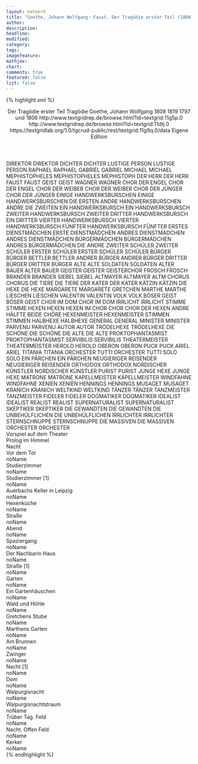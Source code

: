 ```yaml
---
layout: network
title: "Goethe, Johann Wolfgang: Faust. Der Tragödie erster Teil (1808)"
author:
description:
headline:
modified:
category:
tags:
imagefeature: 
mathjax: 
chart: 
comments: true
featured: false
list: false
---
```

{% highlight xml %}
<?xml-model href="https://raw.githubusercontent.com/DLiNa/project/master/rules/lina.rnc"?><?xml-model href="https://raw.githubusercontent.com/DLiNa/project/master/rules/lina.sch"?>
<play xmlns="http://lina.digital">
  <header>
    <title>Faust. Der Tragödie erster Teil</title>
    <subtitle>Der Tragödie erster Teil</subtitle>
    <genretitle>Tragödie</genretitle>
    <author>Goethe, Johann Wolfgang</author>
    <date type="print" when="1808">1808</date>
    <date type="premiere" when="1819">1819</date>
    <date type="written" when="1806">1797 und 1806</date>
    <source n="1">http://www.textgridrep.de/browse.html?id=textgrid:11g5p.0 http://www.textgridrep.de/browse.html?id=textgrid:11dtj.0 https://textgridlab.org/1.0/tgcrud-public/rest/textgrid:11g9q.0/data</source>
    <source n="2">Eigene Edition</source>
  </header>
  <personae>
    <character>
      <name>DIREKTOR</name>
      <alias xml:id="direktor">
        <name>DIREKTOR</name>
      </alias>
    </character>
    <character>
      <name>DICHTER</name>
      <alias xml:id="dichter">
        <name>DICHTER</name>
      </alias>
    </character>
    <character>
      <name>LUSTIGE PERSON</name>
      <alias xml:id="lustige_person">
        <name>LUSTIGE PERSON</name>
      </alias>
    </character>
    <character>
      <name>RAPHAEL</name>
      <alias xml:id="raphael">
        <name>RAPHAEL</name>
      </alias>
    </character>
    <character>
      <name>GABRIEL</name>
      <alias xml:id="gabriel">
        <name>GABRIEL</name>
      </alias>
    </character>
    <character>
      <name>MICHAEL</name>
      <alias xml:id="michael">
        <name>MICHAEL</name>
      </alias>
    </character>
    <character>
      <name>MEPHISTOPHELES</name>
      <alias xml:id="mephistopheles">
        <name>MEPHISTOPHELES</name>
      </alias>
      <alias xml:id="mephistoph">
        <name>MEPHISTOPH</name>
      </alias>
    </character>
    <character>
      <name>DER HERR</name>
      <alias xml:id="der_herr">
        <name>DER HERR</name>
      </alias>
    </character>
    <character>
      <name>FAUST</name>
      <alias xml:id="faust">
        <name>FAUST</name>
      </alias>
    </character>
    <character>
      <name>GEIST</name>
      <alias xml:id="geist">
        <name>GEIST</name>
      </alias>
    </character>
    <character>
      <name>WAGNER</name>
      <alias xml:id="wagner">
        <name>WAGNER</name>
      </alias>
    </character>
    <character>
      <name>CHOR DER ENGEL</name>
      <alias xml:id="chor_der_engel">
        <name>CHOR DER ENGEL</name>
      </alias>
    </character>
    <character>
      <name>CHOR DER WEIBER</name>
      <alias xml:id="chor_der_weiber">
        <name>CHOR DER WEIBER</name>
      </alias>
    </character>
    <character>
      <name>CHOR DER JÜNGER</name>
      <alias xml:id="chor_der_jünger">
        <name>CHOR DER JÜNGER</name>
      </alias>
    </character>
    <character>
      <name>EINIGE HANDWERKSBURSCHEN</name>
      <alias xml:id="einige_handwerksburschen">
        <name>EINIGE HANDWERKSBURSCHEN</name>
      </alias>
      <alias xml:id="die_ersten">
        <name>DIE ERSTEN</name>
      </alias>
    </character>
    <character>
      <name>ANDRE HANDWERKSBURSCHEN</name>
      <alias xml:id="andre">
        <name>ANDRE</name>
      </alias>
      <alias xml:id="die_zweiten">
        <name>DIE ZWEITEN</name>
      </alias>
    </character>
    <character>
      <name>EIN HANDWERKSBURSCH</name>
      <alias xml:id="ein_handwerksbursch">
        <name>EIN HANDWERKSBURSCH</name>
      </alias>
    </character>
    <character>
      <name>ZWEITER HANDWERKSBURSCH</name>
      <alias xml:id="zweiter">
        <name>ZWEITER</name>
      </alias>
    </character>
    <character>
      <name>DRITTER HANDWERKSBURSCH</name>
      <alias xml:id="ein_dritter">
        <name>EIN DRITTER</name>
      </alias>
    </character>
    <character>
      <name>VIERTER HANDWERKSBURSCH</name>
      <alias xml:id="vierter">
        <name>VIERTER HANDWERKSBURSCH</name>
      </alias>
    </character>
    <character>
      <name>FÜNFTER HANDWERKSBURSCH</name>
      <alias xml:id="fünfter">
        <name>FÜNFTER</name>
      </alias>
    </character>
    <character>
      <name>ERSTES DIENSTMÄDCHEN</name>
      <alias xml:id="erste">
        <name>ERSTE</name>
      </alias>
      <alias xml:id="dienstmädchen">
        <name>DIENSTMÄDCHEN</name>
      </alias>
    </character>
    <character>
      <name>ANDRES DIENSTMÄDCHEN</name>
      <alias xml:id="andres_dienstmädchen">
        <name>ANDRES DIENSTMÄDCHEN</name>
      </alias>
    </character>
    <character>
      <name>BÜRGERMÄDCHEN</name>
      <alias xml:id="bürgermädchen">
        <name>BÜRGERMÄDCHEN</name>
      </alias>
    </character>
    <character>
      <name>ANDRES BÜRGERMÄDCHEN</name>
      <alias xml:id="die_andre">
        <name>DIE ANDRE</name>
      </alias>
    </character>
    <character>
      <name>ZWEITER SCHÜLER</name>
      <alias xml:id="zweiter_schüler">
        <name>ZWEITER SCHÜLER</name>
      </alias>
    </character>
    <character>
      <name>ERSTER SCHÜLER</name>
      <alias xml:id="erster_schüler">
        <name>ERSTER SCHÜLER</name>
      </alias>
      <alias xml:id="schüler">
        <name>SCHÜLER</name>
      </alias>
    </character>
    <character>
      <name>BÜRGER</name>
      <alias xml:id="bürger">
        <name>BÜRGER</name>
      </alias>
    </character>
    <character>
      <name>BETTLER</name>
      <alias xml:id="bettler">
        <name>BETTLER</name>
      </alias>
    </character>
    <character>
      <name>ANDRER BÜRGER</name>
      <alias xml:id="andrer_bürger">
        <name>ANDRER BÜRGER</name>
      </alias>
    </character>
    <character>
      <name>DRITTER BÜRGER</name>
      <alias xml:id="dritter_bürger">
        <name>DRITTER BÜRGER</name>
      </alias>
    </character>
    <character>
      <name>ALTE</name>
      <alias xml:id="alte">
        <name>ALTE</name>
      </alias>
    </character>
    <character>
      <name>SOLDATEN</name>
      <alias xml:id="soldaten">
        <name>SOLDATEN</name>
      </alias>
    </character>
    <character>
      <name>ALTER BAUER</name>
      <alias xml:id="alter_bauer">
        <name>ALTER BAUER</name>
      </alias>
    </character>
    <character>
      <name>GEISTER</name>
      <alias xml:id="geister">
        <name>GEISTER</name>
      </alias>
      <alias xml:id="geisterchor">
        <name>GEISTERCHOR</name>
      </alias>
    </character>
    <character>
      <name>FROSCH</name>
      <alias xml:id="frosch">
        <name>FROSCH</name>
      </alias>
    </character>
    <character>
      <name>BRANDER</name>
      <alias xml:id="brander">
        <name>BRANDER</name>
      </alias>
    </character>
    <character>
      <name>SIEBEL</name>
      <alias xml:id="siebel">
        <name>SIEBEL</name>
      </alias>
    </character>
    <character>
      <name>ALTMAYER</name>
      <alias xml:id="altmayer">
        <name>ALTMAYER</name>
      </alias>
      <alias xml:id="altm">
        <name>ALTM</name>
      </alias>
    </character>
    <character>
      <name>CHORUS</name>
      <alias xml:id="chorus">
        <name>CHORUS</name>
      </alias>
    </character>
    <character>
      <name>DIE TIERE</name>
      <alias xml:id="die_tiere">
        <name>DIE TIERE</name>
      </alias>
    </character>
    <character>
      <name>DER KATER</name>
      <alias xml:id="der_kater">
        <name>DER KATER</name>
      </alias>
    </character>
    <character>
      <name>KÄTZIN</name>
      <alias xml:id="kätzin">
        <name>KÄTZIN</name>
      </alias>
    </character>
    <character>
      <name>DIE HEXE</name>
      <alias xml:id="die_hexe">
        <name>DIE HEXE</name>
      </alias>
    </character>
    <character>
      <name>MARGARETE</name>
      <alias xml:id="margarete">
        <name>MARGARETE</name>
      </alias>
      <alias xml:id="gretchen">
        <name>GRETCHEN</name>
      </alias>
    </character>
    <character>
      <name>MARTHE</name>
      <alias xml:id="marthe">
        <name>MARTHE</name>
      </alias>
    </character>
    <character>
      <name>LIESCHEN</name>
      <alias xml:id="lieschen">
        <name>LIESCHEN</name>
      </alias>
    </character>
    <character>
      <name>VALENTIN</name>
      <alias xml:id="valentin">
        <name>VALENTIN</name>
      </alias>
    </character>
    <character>
      <name>VOLK</name>
      <alias xml:id="volk">
        <name>VOLK</name>
      </alias>
    </character>
    <character>
      <name>BÖSER GEIST</name>
      <alias xml:id="böser_geist">
        <name>BÖSER GEIST</name>
      </alias>
    </character>
    <character>
      <name>CHOR IM DOM</name>
      <alias xml:id="chor_im_dom">
        <name>CHOR IM DOM</name>
      </alias>
    </character>
    <character>
      <name>IRRLICHT</name>
      <alias xml:id="irrlicht">
        <name>IRRLICHT</name>
      </alias>
    </character>
    <character>
      <name>STIMME</name>
      <alias xml:id="stimme">
        <name>STIMME</name>
      </alias>
    </character>
    <character>
      <name>HEXEN</name>
      <alias xml:id="hexen">
        <name>HEXEN</name>
      </alias>
      <alias xml:id="hexen_im_chor">
        <name>HEXEN IM CHOR</name>
      </alias>
      <alias xml:id="chor">
        <name>CHOR</name>
      </alias>
      <alias xml:id="chor_der_hexen">
        <name>CHOR DER HEXEN</name>
      </alias>
      <alias xml:id="andre_hälfte">
        <name>ANDRE HÄLFTE</name>
      </alias>
      <alias xml:id="beide_chöre">
        <name>BEIDE CHÖRE</name>
      </alias>
    </character>
    <character>
      <name>HEXENMEISTER</name>
      <alias xml:id="hexenmeister">
        <name>HEXENMEISTER</name>
      </alias>
    </character>
    <character>
      <name>STIMMEN</name>
      <alias xml:id="stimmen">
        <name>STIMMEN</name>
      </alias>
    </character>
    <character>
      <name>HALBHEXE</name>
      <alias xml:id="halbhexe">
        <name>HALBHEXE</name>
      </alias>
    </character>
    <character>
      <name>GENERAL</name>
      <alias xml:id="general">
        <name>GENERAL</name>
      </alias>
    </character>
    <character>
      <name>MINISTER</name>
      <alias xml:id="minister">
        <name>MINISTER</name>
      </alias>
    </character>
    <character>
      <name>PARVENU</name>
      <alias xml:id="parvenu">
        <name>PARVENU</name>
      </alias>
    </character>
    <character>
      <name>AUTOR</name>
      <alias xml:id="autor">
        <name>AUTOR</name>
      </alias>
    </character>
    <character>
      <name>TRÖDELHEXE</name>
      <alias xml:id="trödelhexe">
        <name>TRÖDELHEXE</name>
      </alias>
    </character>
    <character>
      <name>DIE SCHÖNE</name>
      <alias xml:id="die_schöne">
        <name>DIE SCHÖNE</name>
      </alias>
    </character>
    <character>
      <name>DIE ALTE</name>
      <alias xml:id="die_alte">
        <name>DIE ALTE</name>
      </alias>
    </character>
    <character>
      <name>PROKTOPHANTASMIST</name>
      <alias xml:id="proktophantasmist">
        <name>PROKTOPHANTASMIST</name>
      </alias>
    </character>
    <character>
      <name>SERVIBILIS</name>
      <alias xml:id="servibilis">
        <name>SERVIBILIS</name>
      </alias>
    </character>
    <character>
      <name>THEATERMEISTER</name>
      <alias xml:id="theatermeister">
        <name>THEATERMEISTER</name>
      </alias>
    </character>
    <character>
      <name>HEROLD</name>
      <alias xml:id="herold">
        <name>HEROLD</name>
      </alias>
    </character>
    <character>
      <name>OBERON</name>
      <alias xml:id="oberon">
        <name>OBERON</name>
      </alias>
    </character>
    <character>
      <name>PUCK</name>
      <alias xml:id="puck">
        <name>PUCK</name>
      </alias>
    </character>
    <character>
      <name>ARIEL</name>
      <alias xml:id="ariel">
        <name>ARIEL</name>
      </alias>
    </character>
    <character>
      <name>TITANIA</name>
      <alias xml:id="titania">
        <name>TITANIA</name>
      </alias>
    </character>
    <character>
      <name>ORCHESTER TUTTI</name>
      <alias xml:id="orchester_tutti">
        <name>ORCHESTER TUTTI</name>
      </alias>
    </character>
    <character>
      <name>SOLO</name>
      <alias xml:id="solo">
        <name>SOLO</name>
      </alias>
    </character>
    <character>
      <name>EIN PÄRCHEN</name>
      <alias xml:id="ein_pärchen">
        <name>EIN PÄRCHEN</name>
      </alias>
    </character>
    <character>
      <name>NEUGIERIGER REISENDER</name>
      <alias xml:id="neugieriger_reisender">
        <name>NEUGIERIGER REISENDER</name>
      </alias>
    </character>
    <character>
      <name>ORTHODOX</name>
      <alias xml:id="orthodox">
        <name>ORTHODOX</name>
      </alias>
    </character>
    <character>
      <name>NORDISCHER KÜNSTLER</name>
      <alias xml:id="nordischer_künstler">
        <name>NORDISCHER KÜNSTLER</name>
      </alias>
    </character>
    <character>
      <name>PURIST</name>
      <alias xml:id="purist">
        <name>PURIST</name>
      </alias>
    </character>
    <character>
      <name>JUNGE HEXE</name>
      <alias xml:id="junge_hexe">
        <name>JUNGE HEXE</name>
      </alias>
    </character>
    <character>
      <name>MATRONE</name>
      <alias xml:id="matrone">
        <name>MATRONE</name>
      </alias>
    </character>
    <character>
      <name>KAPELLMEISTER</name>
      <alias xml:id="kapellmeister">
        <name>KAPELLMEISTER</name>
      </alias>
    </character>
    <character>
      <name>WINDFAHNE</name>
      <alias xml:id="windfahne">
        <name>WINDFAHNE</name>
      </alias>
    </character>
    <character>
      <name>XENIEN</name>
      <alias xml:id="xenien">
        <name>XENIEN</name>
      </alias>
    </character>
    <character>
      <name>HENNINGS</name>
      <alias xml:id="hennings">
        <name>HENNINGS</name>
      </alias>
    </character>
    <character>
      <name>MUSAGET</name>
      <alias xml:id="musaget">
        <name>MUSAGET</name>
      </alias>
    </character>
    <character>
      <name>KRANICH</name>
      <alias xml:id="kranich">
        <name>KRANICH</name>
      </alias>
    </character>
    <character>
      <name>WELTKIND</name>
      <alias xml:id="weltkind">
        <name>WELTKIND</name>
      </alias>
    </character>
    <character>
      <name>TÄNZER</name>
      <alias xml:id="tänzer">
        <name>TÄNZER</name>
      </alias>
    </character>
    <character>
      <name>TANZMEISTER</name>
      <alias xml:id="tanzmeister">
        <name>TANZMEISTER</name>
      </alias>
    </character>
    <character>
      <name>FIDELER</name>
      <alias xml:id="fideler">
        <name>FIDELER</name>
      </alias>
    </character>
    <character>
      <name>DOGMATIKER</name>
      <alias xml:id="dogmatiker">
        <name>DOGMATIKER</name>
      </alias>
    </character>
    <character>
      <name>IDEALIST</name>
      <alias xml:id="idealist">
        <name>IDEALIST</name>
      </alias>
    </character>
    <character>
      <name>REALIST</name>
      <alias xml:id="realist">
        <name>REALIST</name>
      </alias>
    </character>
    <character>
      <name>SUPERNATURALIST</name>
      <alias xml:id="supernaturalist">
        <name>SUPERNATURALIST</name>
      </alias>
    </character>
    <character>
      <name>SKEPTIKER</name>
      <alias xml:id="skeptiker">
        <name>SKEPTIKER</name>
      </alias>
    </character>
    <character>
      <name>DIE GEWANDTEN</name>
      <alias xml:id="die_gewandten">
        <name>DIE GEWANDTEN</name>
      </alias>
    </character>
    <character>
      <name>DIE UNBEHÜLFLICHEN</name>
      <alias xml:id="die_unbehülflichen">
        <name>DIE UNBEHÜLFLICHEN</name>
      </alias>
    </character>
    <character>
      <name>IRRLICHTER</name>
      <alias xml:id="irrlichter">
        <name>IRRLICHTER</name>
      </alias>
    </character>
    <character>
      <name>STERNSCHNUPPE</name>
      <alias xml:id="sternschnuppe">
        <name>STERNSCHNUPPE</name>
      </alias>
    </character>
    <character>
      <name>DIE MASSIVEN</name>
      <alias xml:id="die_massiven">
        <name>DIE MASSIVEN</name>
      </alias>
    </character>
    <character>
      <name>ORCHESTER</name>
      <alias xml:id="orchester">
        <name>ORCHESTER</name>
      </alias>
    </character>
  </personae>
  <text>
      <div>
        <head>Vorspiel auf dem Theater</head>
        <sp who="#direktor">
          <amount n="4" unit="speech_acts"/>
        </sp>
        <sp who="#dichter">
          <amount n="4" unit="speech_acts"/>
        </sp>
        <sp who="#lustige_person">
          <amount n="3" unit="speech_acts"/>
        </sp>
      </div>
      <div>
        <head>Prolog im Himmel</head>
        <sp who="#raphael">
          <amount n="1" unit="speech_acts"/>
          <amount n="42" unit="words"/>
          <amount n="8" unit="lines"/>
          <amount n="531" unit="chars"/>
        </sp>
        <sp who="#gabriel">
          <amount n="1" unit="speech_acts"/>
          <amount n="44" unit="words"/>
          <amount n="8" unit="lines"/>
          <amount n="552" unit="chars"/>
        </sp>
        <sp who="#michael">
          <amount n="1" unit="speech_acts"/>
          <amount n="46" unit="words"/>
          <amount n="8" unit="lines"/>
          <amount n="549" unit="chars"/>
        </sp>
        <sp who="#raphael #gabriel #michael">
          <amount n="1" unit="speech_acts"/>
          <amount n="24" unit="words"/>
          <amount n="4" unit="lines"/>
          <amount n="266" unit="chars"/>
        </sp>
        <sp who="#mephistopheles">
          <amount n="8" unit="speech_acts"/>
          <amount n="401" unit="words"/>
          <amount n="52" unit="lines"/>
          <amount n="3938" unit="chars"/>
        </sp>
        <sp who="#der_herr">
          <amount n="7" unit="speech_acts"/>
          <amount n="227" unit="words"/>
          <amount n="33" unit="lines"/>
          <amount n="2355" unit="chars"/>
        </sp>
      </div>
      <div>
        <head>Nacht</head>
        <sp who="#faust">
          <amount n="15" unit="speech_acts"/>
          <amount n="2429" unit="words"/>
          <amount n="355" unit="lines"/>
          <amount n="24230" unit="chars"/>
        </sp>
        <sp who="#geist">
          <amount n="5" unit="speech_acts"/>
          <amount n="163" unit="words"/>
          <amount n="28" unit="lines"/>
          <amount n="1490" unit="chars"/>
        </sp>
        <sp who="#wagner">
          <amount n="7" unit="speech_acts"/>
          <amount n="236" unit="words"/>
          <amount n="32" unit="lines"/>
          <amount n="2260" unit="chars"/>
        </sp>
        <sp who="#chor_der_engel">
          <amount n="3" unit="speech_acts"/>
          <amount n="66" unit="words"/>
          <amount n="21" unit="lines"/>
          <amount n="420" unit="chars"/>
        </sp>
        <sp who="#chor_der_weiber">
          <amount n="1" unit="speech_acts"/>
          <amount n="27" unit="words"/>
          <amount n="8" unit="lines"/>
          <amount n="156" unit="chars"/>
        </sp>
        <sp who="#chor_der_jünger">
          <amount n="1" unit="speech_acts"/>
          <amount n="44" unit="words"/>
          <amount n="12" unit="lines"/>
          <amount n="273" unit="chars"/>
        </sp>
      </div>
      <div>
        <head>Vor dem Tor</head>
        <div>
          <head>noName</head>
          <sp who="#einige_handwerksburschen">
            <amount n="1" unit="speech_acts"/>
            <amount n="4" unit="words"/>
            <amount n="1" unit="lines"/>
            <amount n="23" unit="chars"/>
          </sp>
          <sp who="#andre">
            <amount n="2" unit="speech_acts"/>
          </sp>
          <sp who="#die_ersten">
            <amount n="1" unit="speech_acts"/>
            <amount n="8" unit="words"/>
            <amount n="1" unit="lines"/>
            <amount n="75" unit="chars"/>
          </sp>
          <sp who="#ein_handwerksbursch">
            <amount n="1" unit="speech_acts"/>
            <amount n="8" unit="words"/>
            <amount n="1" unit="lines"/>
            <amount n="78" unit="chars"/>
          </sp>
          <sp who="#zweiter">
            <amount n="1" unit="speech_acts"/>
            <amount n="8" unit="words"/>
            <amount n="1" unit="lines"/>
            <amount n="70" unit="chars"/>
          </sp>
          <sp who="#die_zweiten">
            <amount n="1" unit="speech_acts"/>
            <amount n="4" unit="words"/>
            <amount n="1" unit="lines"/>
            <amount n="17" unit="chars"/>
          </sp>
          <sp who="#ein_dritter">
            <amount n="1" unit="speech_acts"/>
            <amount n="5" unit="words"/>
            <amount n="1" unit="lines"/>
            <amount n="60" unit="chars"/>
          </sp>
          <sp who="#vierter">
            <amount n="1" unit="speech_acts"/>
            <amount n="24" unit="words"/>
            <amount n="3" unit="lines"/>
            <amount n="242" unit="chars"/>
          </sp>
          <sp who="#fünfter">
            <amount n="1" unit="speech_acts"/>
            <amount n="20" unit="words"/>
            <amount n="3" unit="lines"/>
            <amount n="223" unit="chars"/>
          </sp>
          <sp who="#dienstmädchen">
            <amount n="1" unit="speech_acts"/>
            <amount n="9" unit="words"/>
            <amount n="1" unit="lines"/>
            <amount n="79" unit="chars"/>
          </sp>
          <sp who="#andres_dienstmädchen">
            <amount n="1" unit="speech_acts"/>
          </sp>
          <sp who="#erste">
            <amount n="1" unit="speech_acts"/>
            <amount n="29" unit="words"/>
            <amount n="4" unit="lines"/>
            <amount n="290" unit="chars"/>
          </sp>
          <sp who="#schüler">
            <amount n="1" unit="speech_acts"/>
            <amount n="30" unit="words"/>
            <amount n="4" unit="lines"/>
            <amount n="332" unit="chars"/>
          </sp>
          <sp who="#bürgermädchen">
            <amount n="2" unit="speech_acts"/>
            <amount n="55" unit="words"/>
            <amount n="8" unit="lines"/>
            <amount n="618" unit="chars"/>
          </sp>
          <sp who="#zweiter_schüler">
            <amount n="1" unit="speech_acts"/>
            <amount n="37" unit="words"/>
            <amount n="6" unit="lines"/>
            <amount n="446" unit="chars"/>
          </sp>
          <sp who="#erster_schüler">
            <amount n="1" unit="speech_acts"/>
            <amount n="29" unit="words"/>
            <amount n="4" unit="lines"/>
            <amount n="336" unit="chars"/>
          </sp>
          <sp who="#bürger">
            <amount n="1" unit="speech_acts"/>
            <amount n="46" unit="words"/>
            <amount n="6" unit="lines"/>
            <amount n="469" unit="chars"/>
          </sp>
          <sp who="#bettler">
            <amount n="1" unit="speech_acts"/>
            <amount n="48" unit="words"/>
            <amount n="8" unit="lines"/>
            <amount n="583" unit="chars"/>
          </sp>
          <sp who="#andrer_bürger">
            <amount n="1" unit="speech_acts"/>
            <amount n="60" unit="words"/>
            <amount n="8" unit="lines"/>
            <amount n="655" unit="chars"/>
          </sp>
          <sp who="#dritter_bürger">
            <amount n="1" unit="speech_acts"/>
            <amount n="28" unit="words"/>
            <amount n="4" unit="lines"/>
            <amount n="305" unit="chars"/>
          </sp>
          <sp who="#alte">
            <amount n="1" unit="speech_acts"/>
            <amount n="36" unit="words"/>
            <amount n="4" unit="lines"/>
            <amount n="328" unit="chars"/>
          </sp>
          <sp who="#die_andre">
            <amount n="1" unit="speech_acts"/>
            <amount n="25" unit="words"/>
            <amount n="4" unit="lines"/>
            <amount n="302" unit="chars"/>
          </sp>
          <sp who="#soldaten">
            <amount n="1" unit="speech_acts"/>
            <amount n="70" unit="words"/>
            <amount n="19" unit="lines"/>
            <amount n="855" unit="chars"/>
          </sp>
          <sp who="#faust">
            <amount n="13" unit="speech_acts"/>
            <amount n="949" unit="words"/>
            <amount n="140" unit="lines"/>
            <amount n="10682" unit="chars"/>
          </sp>
          <sp who="#wagner">
            <amount n="12" unit="speech_acts"/>
            <amount n="706" unit="words"/>
            <amount n="109" unit="lines"/>
            <amount n="8029" unit="chars"/>
          </sp>
          <sp who="#alter_bauer">
            <amount n="2" unit="speech_acts"/>
            <amount n="144" unit="words"/>
            <amount n="24" unit="lines"/>
            <amount n="1723" unit="chars"/>
          </sp>
          <sp who="#einige_handwerksburschen #andre #ein_handwerksbursch #zweiter #ein_dritter #vierter #fünfter #dienstmädchen #andres_dienstmädchen #erste #schüler #bürgermädchen #zweiter_schüler #bürger #bettler #andrer_bürger #dritter_bürger #alte #soldaten #die_andre #alter_bauer #soldaten">
            <amount n="1" unit="speech_acts"/>
            <amount n="11" unit="words"/>
            <amount n="2" unit="lines"/>
            <amount n="140" unit="chars"/>
          </sp>
        </div>
      </div>
      <div>
        <head>Studierzimmer</head>
        <div>
          <head>noName</head>
          <sp who="#faust">
            <amount n="18" unit="speech_acts"/>
            <amount n="1029" unit="words"/>
            <amount n="179" unit="lines"/>
            <amount n="12107" unit="chars"/>
          </sp>
          <sp who="#geister">
            <amount n="2" unit="speech_acts"/>
            <amount n="229" unit="words"/>
            <amount n="71" unit="lines"/>
            <amount n="2265" unit="chars"/>
          </sp>
          <sp who="#mephistopheles">
            <amount n="17" unit="speech_acts"/>
            <amount n="724" unit="words"/>
            <amount n="104" unit="lines"/>
            <amount n="8096" unit="chars"/>
          </sp>
        </div>
      </div>
      <div>
        <head>Studierzimmer [1]</head>
        <div>
          <head>noName</head>
          <sp who="#faust">
            <amount n="26" unit="speech_acts"/>
            <amount n="1200" unit="words"/>
            <amount n="183" unit="lines"/>
            <amount n="13686" unit="chars"/>
          </sp>
          <sp who="#mephistopheles">
            <amount n="44" unit="speech_acts"/>
            <amount n="1891" unit="words"/>
            <amount n="295" unit="lines"/>
            <amount n="21692" unit="chars"/>
          </sp>
          <sp who="#geisterchor">
            <amount n="1" unit="speech_acts"/>
            <amount n="70" unit="words"/>
            <amount n="20" unit="lines"/>
            <amount n="629" unit="chars"/>
          </sp>
          <sp who="#schüler">
            <amount n="17" unit="speech_acts"/>
            <amount n="373" unit="words"/>
            <amount n="54" unit="lines"/>
            <amount n="4118" unit="chars"/>
          </sp>
        </div>
      </div>
      <div>
        <head>Auerbachs Keller in Leipzig</head>
        <div>
          <head>noName</head>
          <sp who="#frosch">
            <amount n="23" unit="speech_acts"/>
            <amount n="297" unit="words"/>
            <amount n="44" unit="lines"/>
            <amount n="3203" unit="chars"/>
          </sp>
          <sp who="#brander">
            <amount n="18" unit="speech_acts"/>
            <amount n="415" unit="words"/>
            <amount n="63" unit="lines"/>
            <amount n="4633" unit="chars"/>
          </sp>
          <sp who="#siebel">
            <amount n="22" unit="speech_acts"/>
            <amount n="288" unit="words"/>
            <amount n="44" unit="lines"/>
            <amount n="3021" unit="chars"/>
          </sp>
          <sp who="#altmayer">
            <amount n="20" unit="speech_acts"/>
            <amount n="186" unit="words"/>
            <amount n="29" unit="lines"/>
            <amount n="1934" unit="chars"/>
          </sp>
          <sp who="#chorus">
            <amount n="4" unit="speech_acts"/>
            <amount n="30" unit="words"/>
            <amount n="5" unit="lines"/>
            <amount n="330" unit="chars"/>
          </sp>
          <sp who="#mephistopheles">
            <amount n="28" unit="speech_acts"/>
            <amount n="536" unit="words"/>
            <amount n="88" unit="lines"/>
            <amount n="6227" unit="chars"/>
          </sp>
          <sp who="#faust">
            <amount n="2" unit="speech_acts"/>
            <amount n="12" unit="words"/>
            <amount n="2" unit="lines"/>
            <amount n="131" unit="chars"/>
          </sp>
          <sp who="#frosch #brander #siebel #altmayer #chorus">
            <amount n="2" unit="speech_acts"/>
            <amount n="18" unit="words"/>
            <amount n="3" unit="lines"/>
            <amount n="207" unit="chars"/>
          </sp>
          <sp who="#altm">
            <amount n="1" unit="speech_acts"/>
            <amount n="11" unit="words"/>
            <amount n="1" unit="lines"/>
            <amount n="90" unit="chars"/>
          </sp>
        </div>
      </div>
      <div>
        <head>Hexenküche</head>
        <div>
          <head>noName</head>
          <sp who="#faust">
            <amount n="13" unit="speech_acts"/>
            <amount n="365" unit="words"/>
            <amount n="54" unit="lines"/>
            <amount n="4043" unit="chars"/>
          </sp>
          <sp who="#mephistopheles">
            <amount n="29" unit="speech_acts"/>
            <amount n="960" unit="words"/>
            <amount n="144" unit="lines"/>
            <amount n="10383" unit="chars"/>
          </sp>
          <sp who="#die_tiere">
            <amount n="4" unit="speech_acts"/>
            <amount n="35" unit="words"/>
            <amount n="8" unit="lines"/>
            <amount n="415" unit="chars"/>
          </sp>
          <sp who="#der_kater">
            <amount n="4" unit="speech_acts"/>
            <amount n="114" unit="words"/>
            <amount n="27" unit="lines"/>
            <amount n="1353" unit="chars"/>
          </sp>
          <sp who="#der_kater #kätzin">
            <amount n="1" unit="speech_acts"/>
            <amount n="13" unit="words"/>
            <amount n="3" unit="lines"/>
            <amount n="188" unit="chars"/>
          </sp>
          <sp who="#die_hexe">
            <amount n="10" unit="speech_acts"/>
            <amount n="187" unit="words"/>
            <amount n="34" unit="lines"/>
            <amount n="2036" unit="chars"/>
          </sp>
        </div>
      </div>
      <div>
        <head>Straße</head>
        <div>
          <head>noName</head>
          <sp who="#faust">
            <amount n="12" unit="speech_acts"/>
            <amount n="201" unit="words"/>
            <amount n="32" unit="lines"/>
            <amount n="2216" unit="chars"/>
          </sp>
          <sp who="#margarete">
            <amount n="1" unit="speech_acts"/>
            <amount n="12" unit="words"/>
            <amount n="2" unit="lines"/>
            <amount n="144" unit="chars"/>
          </sp>
          <sp who="#mephistopheles">
            <amount n="10" unit="speech_acts"/>
            <amount n="261" unit="words"/>
            <amount n="42" unit="lines"/>
            <amount n="2979" unit="chars"/>
          </sp>
        </div>
      </div>
      <div>
        <head>Abend</head>
        <div>
          <head>noName</head>
          <sp who="#margarete">
            <amount n="2" unit="speech_acts"/>
            <amount n="367" unit="words"/>
            <amount n="58" unit="lines"/>
            <amount n="4065" unit="chars"/>
          </sp>
          <sp who="#mephistopheles">
            <amount n="4" unit="speech_acts"/>
            <amount n="148" unit="words"/>
            <amount n="24" unit="lines"/>
            <amount n="1628" unit="chars"/>
          </sp>
          <sp who="#faust">
            <amount n="4" unit="speech_acts"/>
            <amount n="314" unit="words"/>
            <amount n="46" unit="lines"/>
            <amount n="3457" unit="chars"/>
          </sp>
          <sp who="#mephistoph">
            <amount n="1" unit="speech_acts"/>
            <amount n="6" unit="words"/>
            <amount n="1" unit="lines"/>
            <amount n="73" unit="chars"/>
          </sp>
        </div>
      </div>
      <div>
        <head>Spaziergang</head>
        <div>
          <head>noName</head>
          <sp who="#mephistopheles">
            <amount n="8" unit="speech_acts"/>
            <amount n="308" unit="words"/>
            <amount n="47" unit="lines"/>
            <amount n="3580" unit="chars"/>
          </sp>
          <sp who="#faust">
            <amount n="7" unit="speech_acts"/>
            <amount n="91" unit="words"/>
            <amount n="14" unit="lines"/>
            <amount n="1000" unit="chars"/>
          </sp>
        </div>
      </div>
      <div>
        <head>Der Nachbarin Haus</head>
        <div>
          <head>noName</head>
          <sp who="#marthe">
            <amount n="23" unit="speech_acts"/>
            <amount n="402" unit="words"/>
            <amount n="56" unit="lines"/>
            <amount n="4197" unit="chars"/>
          </sp>
          <sp who="#margarete">
            <amount n="14" unit="speech_acts"/>
            <amount n="174" unit="words"/>
            <amount n="26" unit="lines"/>
            <amount n="1833" unit="chars"/>
          </sp>
          <sp who="#mephistopheles">
            <amount n="24" unit="speech_acts"/>
            <amount n="612" unit="words"/>
            <amount n="83" unit="lines"/>
            <amount n="6415" unit="chars"/>
          </sp>
        </div>
      </div>
      <div>
        <head>Straße [1]</head>
        <div>
          <head>noName</head>
          <sp who="#faust">
            <amount n="9" unit="speech_acts"/>
            <amount n="147" unit="words"/>
            <amount n="21" unit="lines"/>
            <amount n="1444" unit="chars"/>
          </sp>
          <sp who="#mephistopheles">
            <amount n="8" unit="speech_acts"/>
            <amount n="205" unit="words"/>
            <amount n="30" unit="lines"/>
            <amount n="2214" unit="chars"/>
          </sp>
        </div>
      </div>
      <div>
        <head>Garten</head>
        <div>
          <head>noName</head>
          <sp who="#margarete">
            <amount n="16" unit="speech_acts"/>
            <amount n="530" unit="words"/>
            <amount n="74" unit="lines"/>
            <amount n="5405" unit="chars"/>
          </sp>
          <sp who="#faust">
            <amount n="15" unit="speech_acts"/>
            <amount n="191" unit="words"/>
            <amount n="31" unit="lines"/>
            <amount n="2148" unit="chars"/>
          </sp>
          <sp who="#marthe">
            <amount n="11" unit="speech_acts"/>
            <amount n="167" unit="words"/>
            <amount n="23" unit="lines"/>
            <amount n="1727" unit="chars"/>
          </sp>
          <sp who="#mephistopheles">
            <amount n="10" unit="speech_acts"/>
            <amount n="112" unit="words"/>
            <amount n="16" unit="lines"/>
            <amount n="1218" unit="chars"/>
          </sp>
        </div>
      </div>
      <div>
        <head>Ein Gartenhäuschen</head>
        <div>
          <head>noName</head>
          <sp who="#margarete">
            <amount n="5" unit="speech_acts"/>
            <amount n="59" unit="words"/>
            <amount n="10" unit="lines"/>
            <amount n="609" unit="chars"/>
          </sp>
          <sp who="#faust">
            <amount n="5" unit="speech_acts"/>
            <amount n="28" unit="words"/>
            <amount n="7" unit="lines"/>
            <amount n="248" unit="chars"/>
          </sp>
          <sp who="#mephistopheles">
            <amount n="2" unit="speech_acts"/>
            <amount n="8" unit="words"/>
            <amount n="2" unit="lines"/>
            <amount n="76" unit="chars"/>
          </sp>
          <sp who="#marthe">
            <amount n="2" unit="speech_acts"/>
            <amount n="8" unit="words"/>
            <amount n="2" unit="lines"/>
            <amount n="67" unit="chars"/>
          </sp>
        </div>
      </div>
      <div>
        <head>Wald und Höhle</head>
        <div>
          <head>noName</head>
          <sp who="#faust">
            <amount n="10" unit="speech_acts"/>
            <amount n="523" unit="words"/>
            <amount n="74" unit="lines"/>
            <amount n="5639" unit="chars"/>
          </sp>
          <sp who="#mephistopheles">
            <amount n="10" unit="speech_acts"/>
            <amount n="579" unit="words"/>
            <amount n="85" unit="lines"/>
            <amount n="6472" unit="chars"/>
          </sp>
        </div>
      </div>
      <div>
        <head>Gretchens Stube</head>
        <div>
          <head>noName</head>
        </div>
      </div>
      <div>
        <head>Marthens Garten</head>
        <div>
          <head>noName</head>
          <sp who="#margarete">
            <amount n="17" unit="speech_acts"/>
            <amount n="399" unit="words"/>
            <amount n="58" unit="lines"/>
            <amount n="4301" unit="chars"/>
          </sp>
          <sp who="#faust">
            <amount n="20" unit="speech_acts"/>
            <amount n="346" unit="words"/>
            <amount n="66" unit="lines"/>
            <amount n="3920" unit="chars"/>
          </sp>
          <sp who="#mephistopheles">
            <amount n="5" unit="speech_acts"/>
            <amount n="105" unit="words"/>
            <amount n="16" unit="lines"/>
            <amount n="1228" unit="chars"/>
          </sp>
        </div>
      </div>
      <div>
        <head>Am Brunnen</head>
        <div>
          <head>noName</head>
          <sp who="#lieschen">
            <amount n="7" unit="speech_acts"/>
            <amount n="197" unit="words"/>
            <amount n="31" unit="lines"/>
            <amount n="2165" unit="chars"/>
          </sp>
          <sp who="#gretchen">
            <amount n="7" unit="speech_acts"/>
            <amount n="101" unit="words"/>
            <amount n="16" unit="lines"/>
            <amount n="960" unit="chars"/>
          </sp>
        </div>
      </div>
      <div>
        <head>Zwinger</head>
        <div>
          <head>noName</head>
          <sp who="#gretchen">
            <amount n="1" unit="speech_acts"/>
            <amount n="154" unit="words"/>
            <amount n="33" unit="lines"/>
            <amount n="1882" unit="chars"/>
          </sp>
        </div>
      </div>
      <div>
        <head>Nacht [1]</head>
        <div>
          <head>noName</head>
          <sp who="#valentin">
            <amount n="11" unit="speech_acts"/>
            <amount n="545" unit="words"/>
            <amount n="90" unit="lines"/>
            <amount n="6415" unit="chars"/>
          </sp>
          <sp who="#faust">
            <amount n="4" unit="speech_acts"/>
            <amount n="82" unit="words"/>
            <amount n="11" unit="lines"/>
            <amount n="855" unit="chars"/>
          </sp>
          <sp who="#mephistopheles">
            <amount n="10" unit="speech_acts"/>
            <amount n="265" unit="words"/>
            <amount n="50" unit="lines"/>
            <amount n="2963" unit="chars"/>
          </sp>
          <sp who="#marthe">
            <amount n="4" unit="speech_acts"/>
            <amount n="31" unit="words"/>
            <amount n="5" unit="lines"/>
            <amount n="319" unit="chars"/>
          </sp>
          <sp who="#gretchen">
            <amount n="5" unit="speech_acts"/>
            <amount n="22" unit="words"/>
            <amount n="5" unit="lines"/>
            <amount n="232" unit="chars"/>
          </sp>
          <sp who="#volk">
            <amount n="2" unit="speech_acts"/>
            <amount n="8" unit="words"/>
            <amount n="2" unit="lines"/>
            <amount n="80" unit="chars"/>
          </sp>
        </div>
      </div>
      <div>
        <head>Dom</head>
        <div>
          <head>noName</head>
          <sp who="#böser_geist">
            <amount n="4" unit="speech_acts"/>
            <amount n="130" unit="words"/>
            <amount n="35" unit="lines"/>
            <amount n="1499" unit="chars"/>
          </sp>
          <sp who="#gretchen">
            <amount n="4" unit="speech_acts"/>
            <amount n="61" unit="words"/>
            <amount n="15" unit="lines"/>
            <amount n="486" unit="chars"/>
          </sp>
          <sp who="#chor_im_dom">
            <amount n="4" unit="speech_acts"/>
            <amount n="36" unit="words"/>
            <amount n="9" unit="lines"/>
            <amount n="581" unit="chars"/>
          </sp>
        </div>
      </div>
      <div>
        <head>Walpurgisnacht</head>
        <div>
          <head>noName</head>
          <sp who="#mephistopheles">
            <amount n="25" unit="speech_acts"/>
            <amount n="1042" unit="words"/>
            <amount n="147" unit="lines"/>
            <amount n="11186" unit="chars"/>
          </sp>
          <sp who="#faust">
            <amount n="18" unit="speech_acts"/>
            <amount n="521" unit="words"/>
            <amount n="76" unit="lines"/>
            <amount n="5621" unit="chars"/>
          </sp>
          <sp who="#irrlicht">
            <amount n="2" unit="speech_acts"/>
            <amount n="288" unit="words"/>
            <amount n="49" unit="lines"/>
            <amount n="3514" unit="chars"/>
          </sp>
          <sp who="#hexen_im_chor">
            <amount n="1" unit="speech_acts"/>
            <amount n="43" unit="words"/>
            <amount n="6" unit="lines"/>
            <amount n="438" unit="chars"/>
          </sp>
          <sp who="#stimme">
            <amount n="9" unit="speech_acts"/>
            <amount n="86" unit="words"/>
            <amount n="17" unit="lines"/>
            <amount n="1066" unit="chars"/>
          </sp>
          <sp who="#chor">
            <amount n="1" unit="speech_acts"/>
            <amount n="25" unit="words"/>
            <amount n="4" unit="lines"/>
            <amount n="287" unit="chars"/>
          </sp>
          <sp who="#hexen">
            <amount n="1" unit="speech_acts"/>
            <amount n="29" unit="words"/>
            <amount n="5" unit="lines"/>
            <amount n="306" unit="chars"/>
          </sp>
          <sp who="#hexenmeister">
            <amount n="1" unit="speech_acts"/>
            <amount n="28" unit="words"/>
            <amount n="5" unit="lines"/>
            <amount n="308" unit="chars"/>
          </sp>
          <sp who="#andre_hälfte">
            <amount n="1" unit="speech_acts"/>
            <amount n="25" unit="words"/>
            <amount n="4" unit="lines"/>
            <amount n="299" unit="chars"/>
          </sp>
          <sp who="#stimmen">
            <amount n="1" unit="speech_acts"/>
            <amount n="22" unit="words"/>
            <amount n="3" unit="lines"/>
            <amount n="226" unit="chars"/>
          </sp>
          <sp who="#beide_chöre">
            <amount n="3" unit="speech_acts"/>
            <amount n="79" unit="words"/>
            <amount n="12" unit="lines"/>
            <amount n="879" unit="chars"/>
          </sp>
          <sp who="#halbhexe">
            <amount n="1" unit="speech_acts"/>
            <amount n="25" unit="words"/>
            <amount n="4" unit="lines"/>
            <amount n="285" unit="chars"/>
          </sp>
          <sp who="#chor_der_hexen">
            <amount n="1" unit="speech_acts"/>
            <amount n="25" unit="words"/>
            <amount n="4" unit="lines"/>
            <amount n="287" unit="chars"/>
          </sp>
          <sp who="#general">
            <amount n="1" unit="speech_acts"/>
            <amount n="28" unit="words"/>
            <amount n="4" unit="lines"/>
            <amount n="297" unit="chars"/>
          </sp>
          <sp who="#minister">
            <amount n="1" unit="speech_acts"/>
            <amount n="26" unit="words"/>
            <amount n="4" unit="lines"/>
            <amount n="295" unit="chars"/>
          </sp>
          <sp who="#parvenu">
            <amount n="1" unit="speech_acts"/>
            <amount n="28" unit="words"/>
            <amount n="4" unit="lines"/>
            <amount n="310" unit="chars"/>
          </sp>
          <sp who="#autor">
            <amount n="1" unit="speech_acts"/>
            <amount n="28" unit="words"/>
            <amount n="4" unit="lines"/>
            <amount n="306" unit="chars"/>
          </sp>
          <sp who="#trödelhexe">
            <amount n="1" unit="speech_acts"/>
            <amount n="94" unit="words"/>
            <amount n="14" unit="lines"/>
            <amount n="1120" unit="chars"/>
          </sp>
          <sp who="#die_schöne">
            <amount n="3" unit="speech_acts"/>
            <amount n="41" unit="words"/>
            <amount n="6" unit="lines"/>
            <amount n="433" unit="chars"/>
          </sp>
          <sp who="#die_alte">
            <amount n="1" unit="speech_acts"/>
            <amount n="25" unit="words"/>
            <amount n="4" unit="lines"/>
            <amount n="293" unit="chars"/>
          </sp>
          <sp who="#proktophantasmist">
            <amount n="3" unit="speech_acts"/>
            <amount n="123" unit="words"/>
            <amount n="17" unit="lines"/>
            <amount n="1388" unit="chars"/>
          </sp>
          <sp who="#servibilis">
            <amount n="1" unit="speech_acts"/>
            <amount n="44" unit="words"/>
            <amount n="7" unit="lines"/>
            <amount n="541" unit="chars"/>
          </sp>
        </div>
      </div>
      <div>
        <head>Walpurgisnachtstraum</head>
        <div>
          <head>noName</head>
          <sp who="#theatermeister">
            <amount n="1" unit="speech_acts"/>
            <amount n="18" unit="words"/>
            <amount n="4" unit="lines"/>
            <amount n="257" unit="chars"/>
          </sp>
          <sp who="#herold">
            <amount n="1" unit="speech_acts"/>
            <amount n="21" unit="words"/>
            <amount n="4" unit="lines"/>
            <amount n="273" unit="chars"/>
          </sp>
          <sp who="#oberon">
            <amount n="2" unit="speech_acts"/>
            <amount n="42" unit="words"/>
            <amount n="8" unit="lines"/>
            <amount n="548" unit="chars"/>
          </sp>
          <sp who="#puck">
            <amount n="2" unit="speech_acts"/>
            <amount n="41" unit="words"/>
            <amount n="8" unit="lines"/>
            <amount n="542" unit="chars"/>
          </sp>
          <sp who="#ariel">
            <amount n="2" unit="speech_acts"/>
            <amount n="39" unit="words"/>
            <amount n="8" unit="lines"/>
            <amount n="525" unit="chars"/>
          </sp>
          <sp who="#titania">
            <amount n="1" unit="speech_acts"/>
            <amount n="24" unit="words"/>
            <amount n="4" unit="lines"/>
            <amount n="276" unit="chars"/>
          </sp>
          <sp who="#orchester_tutti">
            <amount n="1" unit="speech_acts"/>
            <amount n="18" unit="words"/>
            <amount n="4" unit="lines"/>
            <amount n="271" unit="chars"/>
          </sp>
          <sp who="#solo">
            <amount n="1" unit="speech_acts"/>
            <amount n="42" unit="words"/>
            <amount n="9" unit="lines"/>
            <amount n="573" unit="chars"/>
          </sp>
          <sp who="#ein_pärchen">
            <amount n="1" unit="speech_acts"/>
            <amount n="22" unit="words"/>
            <amount n="4" unit="lines"/>
            <amount n="277" unit="chars"/>
          </sp>
          <sp who="#neugieriger_reisender">
            <amount n="1" unit="speech_acts"/>
            <amount n="19" unit="words"/>
            <amount n="4" unit="lines"/>
            <amount n="267" unit="chars"/>
          </sp>
          <sp who="#orthodox">
            <amount n="1" unit="speech_acts"/>
            <amount n="21" unit="words"/>
            <amount n="4" unit="lines"/>
            <amount n="276" unit="chars"/>
          </sp>
          <sp who="#nordischer_künstler">
            <amount n="1" unit="speech_acts"/>
            <amount n="19" unit="words"/>
            <amount n="4" unit="lines"/>
            <amount n="269" unit="chars"/>
          </sp>
          <sp who="#purist">
            <amount n="1" unit="speech_acts"/>
            <amount n="22" unit="words"/>
            <amount n="4" unit="lines"/>
            <amount n="274" unit="chars"/>
          </sp>
          <sp who="#junge_hexe">
            <amount n="1" unit="speech_acts"/>
            <amount n="25" unit="words"/>
            <amount n="4" unit="lines"/>
            <amount n="283" unit="chars"/>
          </sp>
          <sp who="#matrone">
            <amount n="1" unit="speech_acts"/>
            <amount n="24" unit="words"/>
            <amount n="4" unit="lines"/>
            <amount n="283" unit="chars"/>
          </sp>
          <sp who="#kapellmeister">
            <amount n="2" unit="speech_acts"/>
            <amount n="40" unit="words"/>
            <amount n="8" unit="lines"/>
            <amount n="558" unit="chars"/>
          </sp>
          <sp who="#windfahne">
            <amount n="2" unit="speech_acts"/>
            <amount n="42" unit="words"/>
            <amount n="8" unit="lines"/>
            <amount n="556" unit="chars"/>
          </sp>
          <sp who="#xenien">
            <amount n="1" unit="speech_acts"/>
            <amount n="18" unit="words"/>
            <amount n="4" unit="lines"/>
            <amount n="263" unit="chars"/>
          </sp>
          <sp who="#hennings">
            <amount n="1" unit="speech_acts"/>
            <amount n="21" unit="words"/>
            <amount n="4" unit="lines"/>
            <amount n="266" unit="chars"/>
          </sp>
          <sp who="#musaget">
            <amount n="1" unit="speech_acts"/>
            <amount n="46" unit="words"/>
            <amount n="9" unit="lines"/>
            <amount n="582" unit="chars"/>
          </sp>
          <sp who="#neugieriger_reisender">
            <amount n="1" unit="speech_acts"/>
            <amount n="24" unit="words"/>
            <amount n="4" unit="lines"/>
            <amount n="283" unit="chars"/>
          </sp>
          <sp who="#kranich">
            <amount n="1" unit="speech_acts"/>
            <amount n="23" unit="words"/>
            <amount n="4" unit="lines"/>
            <amount n="275" unit="chars"/>
          </sp>
          <sp who="#weltkind">
            <amount n="1" unit="speech_acts"/>
            <amount n="20" unit="words"/>
            <amount n="4" unit="lines"/>
            <amount n="272" unit="chars"/>
          </sp>
          <sp who="#tänzer">
            <amount n="1" unit="speech_acts"/>
            <amount n="22" unit="words"/>
            <amount n="4" unit="lines"/>
            <amount n="267" unit="chars"/>
          </sp>
          <sp who="#tanzmeister">
            <amount n="1" unit="speech_acts"/>
            <amount n="23" unit="words"/>
            <amount n="4" unit="lines"/>
            <amount n="291" unit="chars"/>
          </sp>
          <sp who="#fideler">
            <amount n="1" unit="speech_acts"/>
            <amount n="24" unit="words"/>
            <amount n="4" unit="lines"/>
            <amount n="291" unit="chars"/>
          </sp>
          <sp who="#dogmatiker">
            <amount n="1" unit="speech_acts"/>
            <amount n="24" unit="words"/>
            <amount n="4" unit="lines"/>
            <amount n="290" unit="chars"/>
          </sp>
          <sp who="#idealist">
            <amount n="1" unit="speech_acts"/>
            <amount n="23" unit="words"/>
            <amount n="4" unit="lines"/>
            <amount n="274" unit="chars"/>
          </sp>
          <sp who="#realist">
            <amount n="1" unit="speech_acts"/>
            <amount n="24" unit="words"/>
            <amount n="4" unit="lines"/>
            <amount n="277" unit="chars"/>
          </sp>
          <sp who="#supernaturalist">
            <amount n="1" unit="speech_acts"/>
            <amount n="23" unit="words"/>
            <amount n="4" unit="lines"/>
            <amount n="274" unit="chars"/>
          </sp>
          <sp who="#skeptiker">
            <amount n="1" unit="speech_acts"/>
            <amount n="26" unit="words"/>
            <amount n="4" unit="lines"/>
            <amount n="289" unit="chars"/>
          </sp>
          <sp who="#die_gewandten">
            <amount n="1" unit="speech_acts"/>
            <amount n="23" unit="words"/>
            <amount n="4" unit="lines"/>
            <amount n="273" unit="chars"/>
          </sp>
          <sp who="#die_unbehülflichen">
            <amount n="1" unit="speech_acts"/>
            <amount n="19" unit="words"/>
            <amount n="4" unit="lines"/>
            <amount n="287" unit="chars"/>
          </sp>
          <sp who="#irrlichter">
            <amount n="1" unit="speech_acts"/>
            <amount n="20" unit="words"/>
            <amount n="4" unit="lines"/>
            <amount n="272" unit="chars"/>
          </sp>
          <sp who="#sternschnuppe">
            <amount n="1" unit="speech_acts"/>
            <amount n="23" unit="words"/>
            <amount n="4" unit="lines"/>
            <amount n="266" unit="chars"/>
          </sp>
          <sp who="#die_massiven">
            <amount n="1" unit="speech_acts"/>
            <amount n="19" unit="words"/>
            <amount n="4" unit="lines"/>
            <amount n="273" unit="chars"/>
          </sp>
          <sp who="#orchester">
            <amount n="1" unit="speech_acts"/>
            <amount n="19" unit="words"/>
            <amount n="4" unit="lines"/>
            <amount n="272" unit="chars"/>
          </sp>
        </div>
      </div>
      <div>
        <head>Trüber Tag. Feld</head>
        <div>
          <head>noName</head>
          <sp who="#faust">
            <amount n="8" unit="speech_acts"/>
            <amount n="332" unit="words"/>
            <amount n="3" unit="lines"/>
            <amount n="3042" unit="chars"/>
          </sp>
          <sp who="#mephistopheles">
            <amount n="7" unit="speech_acts"/>
            <amount n="200" unit="words"/>
            <amount n="2" unit="lines"/>
            <amount n="1681" unit="chars"/>
          </sp>
        </div>
      </div>
      <div>
        <head>Nacht. Offen Feld</head>
        <div>
          <head>noName</head>
          <sp who="#faust">
            <amount n="3" unit="speech_acts"/>
            <amount n="19" unit="words"/>
            <amount n="3" unit="lines"/>
            <amount n="184" unit="chars"/>
          </sp>
          <sp who="#mephistopheles">
            <amount n="3" unit="speech_acts"/>
            <amount n="11" unit="words"/>
            <amount n="3" unit="lines"/>
            <amount n="107" unit="chars"/>
          </sp>
        </div>
      </div>
      <div>
        <head>Kerker</head>
        <div>
          <head>noName</head>
          <sp who="#faust">
            <amount n="23" unit="speech_acts"/>
            <amount n="258" unit="words"/>
            <amount n="47" unit="lines"/>
            <amount n="2893" unit="chars"/>
          </sp>
          <sp who="#margarete">
            <amount n="23" unit="speech_acts"/>
            <amount n="963" unit="words"/>
            <amount n="159" unit="lines"/>
            <amount n="10575" unit="chars"/>
          </sp>
          <sp who="#mephistopheles">
            <amount n="4" unit="speech_acts"/>
            <amount n="34" unit="words"/>
            <amount n="7" unit="lines"/>
            <amount n="380" unit="chars"/>
          </sp>
          <sp who="#stimme">
            <amount n="2" unit="speech_acts"/>
            <amount n="4" unit="words"/>
            <amount n="2" unit="lines"/>
            <amount n="32" unit="chars"/>
          </sp>
        </div>
      </div>
  </text>
</play>
{% endhighlight %}